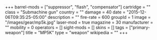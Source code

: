 +++
barrel-mods = ["suppressor", "flash", "compensator"]
cartridge = ""
class = "Submachine gun"
country = ""
damage = 40
date = "2015-12-06T09:35:25-05:00"
description = ""
fire-rate = 600
groupId = 1
image = "/images/gear/mp5k.jpg"
laser-mod = true
magazine = 30
manufacturer = ""
mobility = 0
operators = []
sight-mods = []
skins = []
tags = ["primary-weapon"]
title = "MP5K"
type = "weapon"
wikipedia = ""
+++
